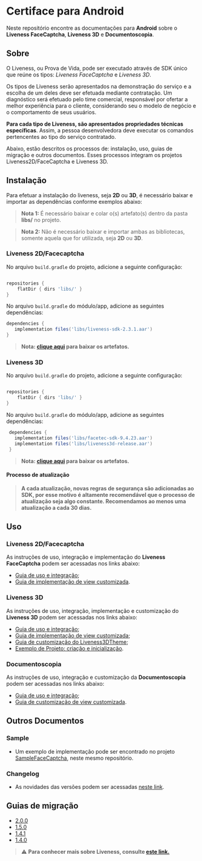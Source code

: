 #  Certiface para Android

Neste repositório encontre as documentações para **Android** sobre o **Liveness FaceCaptcha**, **Liveness 3D** e **Documentoscopia**.



## Sobre

O Liveness, ou Prova de Vida, pode ser executado através de  SDK único que reúne os tipos: *Liveness FaceCaptcha* e *Liveness 3D*. 

Os tipos de Liveness serão apresentados na demonstração do serviço e a escolha de um deles deve ser efetuada mediante contratação. Um diagnóstico será efetuado pelo time comercial, responsável por ofertar a melhor experiência para o cliente, considerando seu o modelo de negócio e o comportamento de seus usuários.

**Para cada tipo de Liveness, são apresentados propriedades técnicas específicas**. Assim, a pessoa desenvolvedora deve executar os comandos pertencentes ao tipo do serviço contratado.

Abaixo, estão descritos os processos de: instalação, uso, guias de migração e outros documentos. Esses processos integram os projetos Liveness2D/FaceCaptcha e Liveness 3D.

##  Instalação

Para efetuar a instalação do liveness, seja **2D** ou **3D**, é necessário baixar e importar as dependências conforme exemplos abaixo:

> **Nota 1:** É necessário baixar e colar o(s) artefato(s) dentro da pasta **libs/** no projeto.

> **Nota 2:** Não é necessário baixar e importar ambas as bibliotecas, somente aquela que for utilizada, seja **2D** ou **3D**.

###  Liveness 2D/Facecaptcha

No arquivo `build.gradle` do projeto, adicione a seguinte configuração:

```gradle

repositories {
    flatDir { dirs 'libs/' }
}

```

No arquivo `build.gradle` do módulo/app, adicione as seguintes dependências:

```gradle
dependencies {
   implementation files('libs/liveness-sdk-2.3.1.aar')
}
```
> **Nota: [clique aqui](https://github.com/oititec/android-oiti-versions/tree/master/Liveness%202D) para baixar os artefatos.**

### Liveness 3D

No arquivo `build.gradle` do projeto, adicione a seguinte configuração:

```gradle

repositories {
    flatDir { dirs 'libs/' }
}

```

No arquivo `build.gradle` do módulo/app, adicione as seguintes dependências:

```gradle
 dependencies {
   implementation files('libs/facetec-sdk-9.4.23.aar')
   implementation files('libs/liveness3d-release.aar')
 }
 ```

> **Nota: [clique aqui](https://github.com/oititec/android-oiti-versions/tree/master/Liveness%203D) para baixar os artefatos.**

####  Processo de atualização

> **A cada atualização, novas regras de segurança são adicionadas ao SDK, por esse motivo é altamente recomendável que o processo de atualização seja algo constante. Recomendamos ao menos uma atualização a cada 30 dias.**

##  Uso

###  Liveness 2D/Facecaptcha

As instruções de uso, integração e implementação do **Liveness FaceCaptcha** podem ser acessadas nos links abaixo:

  - [Guia de uso e integração](Documentation/Liveness-Usage.md);
  - [Guia de implementação de view customizada](Documentation/Liveness-CustomView.md).

###  Liveness 3D

As instruções de uso, integração, implementação e customização do **Liveness 3D** podem ser acessadas nos links abaixo: 

  - [Guia de uso e integração](Documentation/Liveness3D-Usage.md);
  - [Guia de implementação de view customizada](Documentation/Liveness3D-CustomView.md);
  - [Guia de customização do Liveness3DTheme](Documentation/Liveness3D-Liveness3DTheme.md);
  - [Exemplo de Projeto: criação e inicialização](https://github.com/oititec/liveness3d-sample).


###  Documentoscopia

As instruções de uso, integração e customização da **Documentoscopia** podem ser acessadas nos links abaixo:

  - [Guia de uso e integração](Documentation/Documentscopy-Usage.md);
  - [Guia de customização de view customizada](Documentation/Documentscopy-CustomView.md).



##  Outros Documentos

###  Sample

- Um exemplo de implementação pode ser encontrado no projeto [SampleFaceCaptcha](https://github.com/oititec/liveness-android-sdk/tree/main/FaceCaptchaSample "SampleFaceCaptcha"), neste mesmo repositório.

###  Changelog

- As novidades das versões podem ser acessadas [neste link](Documentation/Changelog.md).

##  Guias de migração

- [2.0.0](Documentation/Migration-Guide-2.0.0.md)
- [1.5.0](Documentation/Migration-Guide-1.5.0.md)
- [1.4.1](Documentation/Migration-Guide-1.4.1.md)
- [1.4.0](Documentation/Migration-Guide-1.4.0.md)

>⚠️ **Para conhecer mais sobre Liveness, consulte [este link.](https://certifaceid.readme.io/docs/liveness-detection-vs-atualizada)**
